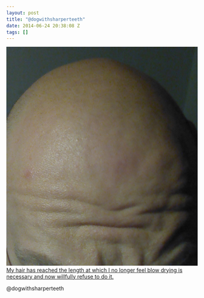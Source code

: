 ```yaml
---
layout: post
title: "@dogwithsharperteeth"
date: 2014-06-24 20:38:08 Z
tags: []
---
```

![](/media/2014/06/89789342994.jpg)
[My hair has reached the length at which I no longer feel blow drying is necessary and now willfully refuse to do it.](http://dogwithsharperteeth.tumblr.com/post/89783020926/my-hair-has-reached-the-length-at-which-i-no)

@dogwithsharperteeth
